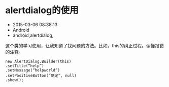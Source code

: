 # alertdialog的使用
- 2015-03-06 08:38:13
- Android
- android,alertdialog,

<!--markdown-->这个类的学习使用，让我知道了找问题的方法。比如，this的纠正过程。读懂报错的注释。


<!--more-->


    new AlertDialog.Builder(this)
    .setTitle(“help”)
    .setMessage(“helpworld”)
    .setPositiveButton(“确定”, null)
    .show();